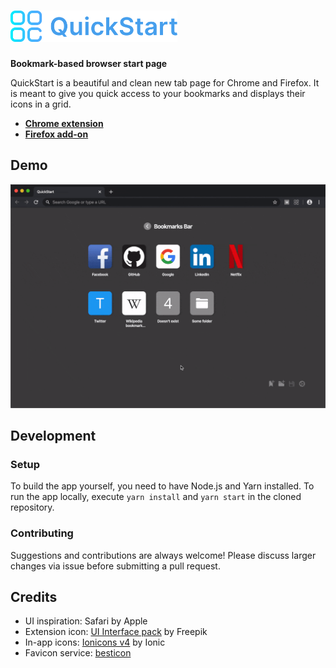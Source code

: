 # <img src="./.github/icon-with-text.svg" height="50" alt="QuickStart" />

**Bookmark-based browser start page**

QuickStart is a beautiful and clean new tab page for Chrome and Firefox. It is meant to give you quick access to your bookmarks and displays their icons in a grid.

- [**Chrome extension**](https://chrome.google.com/webstore/detail/quickstart/nbiomkiioloimkmidmeahdcjggilcdmp)
- [**Firefox add-on**](https://addons.mozilla.org/en-US/firefox/addon/quickstart)

## Demo

![Demo](./.github/demo.gif)

## Development

### Setup

To build the app yourself, you need to have Node.js and Yarn installed. To run the app locally, execute `yarn install` and `yarn start` in the cloned repository.

### Contributing

Suggestions and contributions are always welcome! Please discuss larger changes via issue before submitting a pull request.

## Credits

- UI inspiration: Safari by Apple
- Extension icon: [UI Interface pack](https://www.flaticon.com/packs/ui-interface-24) by Freepik
- In-app icons: [Ionicons v4](https://ionicons.com/v4) by Ionic
- Favicon service: [besticon](https://github.com/mat/besticon)

